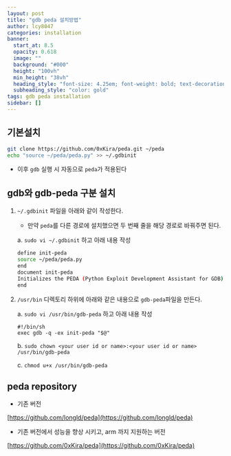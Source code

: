 ```yaml
---
layout: post
title: "gdb peda 설치방법"
author: lcy8047
categories: installation
banner:
  start_at: 8.5
  opacity: 0.618
  image: ""
  background: "#000"
  height: "100vh"
  min_height: "38vh"
  heading_style: "font-size: 4.25em; font-weight: bold; text-decoration: underline"
  subheading_style: "color: gold"
tags: gdb peda installation
sidebar: []
---
```


## 기본설치

```bash
git clone https://github.com/0xKira/peda.git ~/peda
echo "source ~/peda/peda.py" >> ~/.gdbinit
```

- 이후 `gdb` 실행 시 자동으로 `peda`가 적용된다

## gdb와 gdb-peda 구분 설치

1. `~/.gdbinit` 파일을 아래와 같이 작성한다.
    - 만약 `peda`를 다른 경로에 설치했으면 두 번째 줄을 해당 경로로 바꿔주면 된다.

    a. `sudo vi ~/.gdbinit` 하고 아래 내용 작성

    ```bash
    define init-peda
    source ~/peda/peda.py
    end
    document init-peda
    Initializes the PEDA (Python Exploit Development Assistant for GDB) framework
    end
    ```

2. `/usr/bin` 디렉토리 하위에 아래와 같은 내용으로 `gdb-peda`파일을 만든다.

    a. `sudo vi /usr/bin/gdb-peda` 하고 아래 내용 작성

    ```shell
    #!/bin/sh
    exec gdb -q -ex init-peda "$@"
    ```

    b. `sudo chown <your user id or name>:<your user id or name> /usr/bin/gdb-peda`
    
    c. `chmod u+x /usr/bin/gdb-peda`

## peda repository

- 기존 버전

[https://github.com/longld/peda](https://github.com/longld/peda)

- 기존 버전에서 성능을 향상 시키고, arm 까지 지원하는 버전

[https://github.com/0xKira/peda](https://github.com/0xKira/peda)
